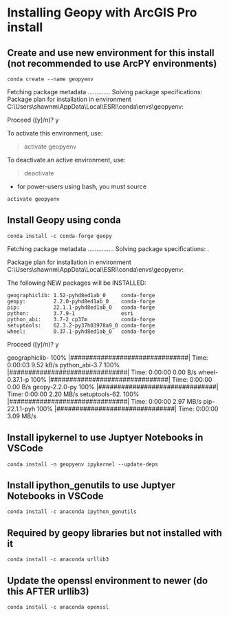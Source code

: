 # Installing Geopy with ArcGIS Pro install

## Create and use new environment for this install (not recommended to use ArcPY environments)

```console 
conda create --name geopyenv
```

Fetching package metadata .............
Solving package specifications:
Package plan for installation in environment C:\Users\shawnm\AppData\Local\ESRI\conda\envs\geopyenv:

Proceed ([y]/n)? y


 To activate this environment, use:
 > activate geopyenv

 To deactivate an active environment, use:
 > deactivate

 * for power-users using bash, you must source

```console 
activate geopyenv
```

## Install Geopy using conda

```console 
conda install -c conda-forge geopy
```
Fetching package metadata ...............
Solving package specifications: .

Package plan for installation in environment C:\Users\shawnm\AppData\Local\ESRI\conda\envs\geopyenv:

The following NEW packages will be INSTALLED:

    geographiclib: 1.52-pyhd8ed1ab_0     conda-forge
    geopy:         2.2.0-pyhd8ed1ab_0    conda-forge
    pip:           22.1.1-pyhd8ed1ab_0   conda-forge
    python:        3.7.9-1               esri
    python_abi:    3.7-2_cp37m           conda-forge
    setuptools:    62.3.2-py37h03978a9_0 conda-forge
    wheel:         0.37.1-pyhd8ed1ab_0   conda-forge

Proceed ([y]/n)? y

geographiclib- 100% |###############################| Time: 0:00:03   9.52 kB/s
python_abi-3.7 100% |###############################| Time: 0:00:00   0.00  B/s
wheel-0.37.1-p 100% |###############################| Time: 0:00:00   0.00  B/s
geopy-2.2.0-py 100% |###############################| Time: 0:00:00   2.20 MB/s
setuptools-62. 100% |###############################| Time: 0:00:00   2.97 MB/s
pip-22.1.1-pyh 100% |###############################| Time: 0:00:00   3.09 MB/s

## Install ipykernel to use Juptyer Notebooks in VSCode

```console 
conda install -n geopyenv ipykernel --update-deps
```

## Install ipython_genutils to use Juptyer Notebooks in VSCode

```console 
conda install -c anaconda ipython_genutils
```

## Required by geopy libraries but not installed with it

```console 
conda install -c anaconda urllib3
```
## Update the openssl environment to newer (do this AFTER urllib3)

```console 
conda install -c anaconda openssl
```

